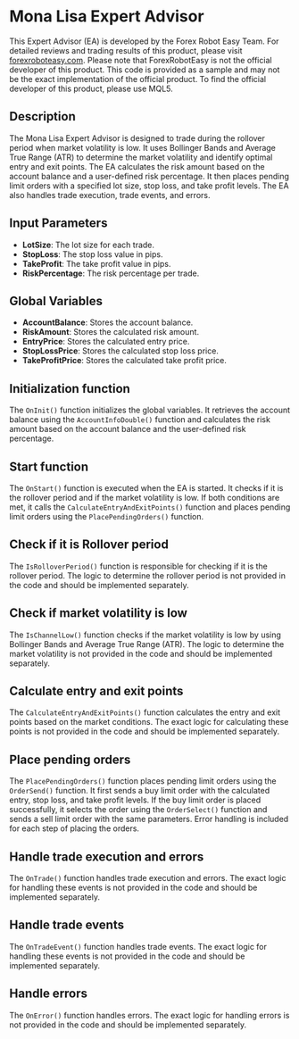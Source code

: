 # Mona Lisa Expert Advisor

This Expert Advisor (EA) is developed by the Forex Robot Easy Team. For detailed reviews and trading results of this product, please visit [forexroboteasy.com](https://forexroboteasy.com/forex-robot-review/mona-lisa-forex-software-review-real-results-and-download-options/). Please note that ForexRobotEasy is not the official developer of this product. This code is provided as a sample and may not be the exact implementation of the official product. To find the official developer of this product, please use MQL5.

## Description
The Mona Lisa Expert Advisor is designed to trade during the rollover period when market volatility is low. It uses Bollinger Bands and Average True Range (ATR) to determine the market volatility and identify optimal entry and exit points. The EA calculates the risk amount based on the account balance and a user-defined risk percentage. It then places pending limit orders with a specified lot size, stop loss, and take profit levels. The EA also handles trade execution, trade events, and errors.

## Input Parameters
- **LotSize**: The lot size for each trade.
- **StopLoss**: The stop loss value in pips.
- **TakeProfit**: The take profit value in pips.
- **RiskPercentage**: The risk percentage per trade.

## Global Variables
- **AccountBalance**: Stores the account balance.
- **RiskAmount**: Stores the calculated risk amount.
- **EntryPrice**: Stores the calculated entry price.
- **StopLossPrice**: Stores the calculated stop loss price.
- **TakeProfitPrice**: Stores the calculated take profit price.

## Initialization function
The `OnInit()` function initializes the global variables. It retrieves the account balance using the `AccountInfoDouble()` function and calculates the risk amount based on the account balance and the user-defined risk percentage.

## Start function
The `OnStart()` function is executed when the EA is started. It checks if it is the rollover period and if the market volatility is low. If both conditions are met, it calls the `CalculateEntryAndExitPoints()` function and places pending limit orders using the `PlacePendingOrders()` function.

## Check if it is Rollover period
The `IsRolloverPeriod()` function is responsible for checking if it is the rollover period. The logic to determine the rollover period is not provided in the code and should be implemented separately.

## Check if market volatility is low
The `IsChannelLow()` function checks if the market volatility is low by using Bollinger Bands and Average True Range (ATR). The logic to determine the market volatility is not provided in the code and should be implemented separately.

## Calculate entry and exit points
The `CalculateEntryAndExitPoints()` function calculates the entry and exit points based on the market conditions. The exact logic for calculating these points is not provided in the code and should be implemented separately.

## Place pending orders
The `PlacePendingOrders()` function places pending limit orders using the `OrderSend()` function. It first sends a buy limit order with the calculated entry, stop loss, and take profit levels. If the buy limit order is placed successfully, it selects the order using the `OrderSelect()` function and sends a sell limit order with the same parameters. Error handling is included for each step of placing the orders.

## Handle trade execution and errors
The `OnTrade()` function handles trade execution and errors. The exact logic for handling these events is not provided in the code and should be implemented separately.

## Handle trade events
The `OnTradeEvent()` function handles trade events. The exact logic for handling these events is not provided in the code and should be implemented separately.

## Handle errors
The `OnError()` function handles errors. The exact logic for handling errors is not provided in the code and should be implemented separately.
